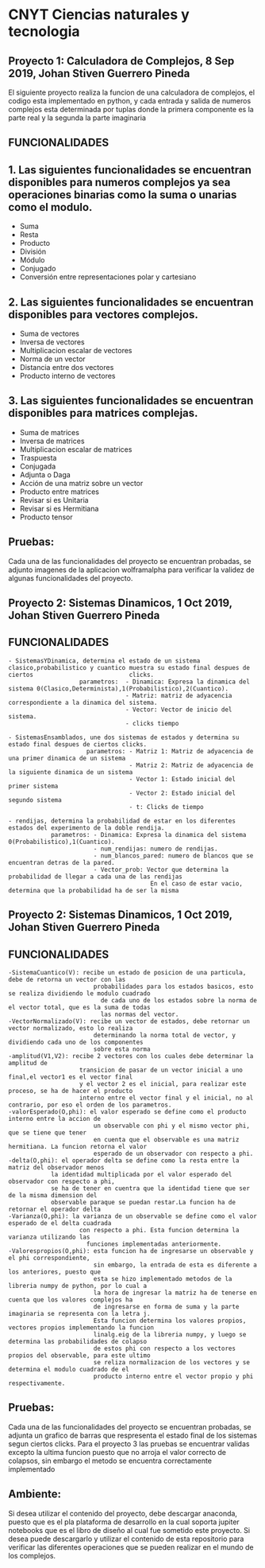 # CNYT Ciencias naturales y tecnologia
## Proyecto 1: Calculadora de Complejos, 8 Sep 2019, Johan Stiven Guerrero Pineda

El siguiente proyecto realiza la funcion de una calculadora de complejos, el codigo esta implementado en python, y cada entrada y salida de numeros complejos esta determinada por tuplas donde la primera componente es la parte real y la segunda la parte imaginaria

## FUNCIONALIDADES
## 1. Las siguientes funcionalidades se encuentran disponibles para numeros complejos ya sea operaciones binarias como la suma  o unarias como el modulo.

- Suma
- Resta
- Producto
- División
- Módulo
- Conjugado
- Conversión entre representaciones polar y cartesiano

## 2. Las siguientes funcionalidades se encuentran disponibles para vectores complejos.
- Suma de vectores
- Inversa de vectores
- Multiplicacion escalar de vectores
- Norma de un vector
- Distancia entre dos vectores
- Producto interno de vectores

## 3. Las siguientes funcionalidades se encuentran disponibles para matrices complejas.
- Suma de matrices
- Inversa de matrices
- Multiplicacion escalar de matrices
- Traspuesta
- Conjugada
- Adjunta o Daga
- Acción de una matriz sobre un vector
- Producto entre matrices
- Revisar si es Unitaria
- Revisar si es Hermitiana
- Producto tensor

## Pruebas: 
Cada una de las funcionalidades del proyecto se encuentran probadas, se adjunto imagenes de la aplicacion wolframalpha para verificar la validez de algunas funcionalidades del proyecto.


## Proyecto 2: Sistemas Dinamicos, 1 Oct 2019, Johan Stiven Guerrero Pineda
## FUNCIONALIDADES
    - SistemasYDinamica, determina el estado de un sistema clasico,probabilistico y cuantico muestra su estado final despues de ciertos                           clicks.
                        parametros:  - Dinamica: Expresa la dinamica del sistema 0(Clasico,Determinista),1(Probabilistico),2(Cuantico).
                                     - Matriz: matriz de adyacencia correspondiente a la dinamica del sistema.
                                     - Vector: Vector de inicio del sistema.
                                     - clicks tiempo
                                     
    - SistemasEnsamblados, une dos sistemas de estados y determina su estado final despues de ciertos clicks.
                          parametros: - Matriz 1: Matriz de adyacencia de una primer dinamica de un sistema 
                                      - Matriz 2: Matriz de adyacencia de la siguiente dinamica de un sistema 
                                      - Vector 1: Estado inicial del primer sistema
                                      - Vector 2: Estado inicial del segundo sistema
                                      - t: Clicks de tiempo

    - rendijas, determina la probabilidad de estar en los diferentes estados del experimento de la doble rendija.
                parametros: - Dinamica: Expresa la dinamica del sistema 0(Probabilistico),1(Cuantico).
                            - num_rendijas: numero de rendijas.
                            - num_blancos_pared: numero de blancos que se encuentran detras de la pared.
                            - Vector_prob: Vector que determina la probabilidad de llegar a cada una de las rendijas
                                            En el caso de estar vacio, determina que la probabilidad ha de ser la misma
## Proyecto 2: Sistemas Dinamicos, 1 Oct 2019, Johan Stiven Guerrero Pineda
## FUNCIONALIDADES
    -SistemaCuantico(V): recibe un estado de posicion de una particula, debe de retorna un vector con las
                            probabilidades para los estados basicos, esto se realiza dividiendo le modulo cuadrado 
                              de cada uno de los estados sobre la norma de el vector total, que es la suma de todas 
                              las normas del vector.
    -VectorNormalizado(V): recibe un vector de estados, debe retornar un vector normalizado, esto lo realiza
                            determinando la norma total de vector, y dividiendo cada uno de los componentes
                            sobre esta norma
    -amplitud(V1,V2): recibe 2 vectores con los cuales debe determinar la amplitud de 
                        transicion de pasar de un vector inicial a uno final,el vector1 es el vector final 
                        y el vector 2 es el inicial, para realizar este proceso, se ha de hacer el producto 
                        interno entre el vector final y el inicial, no al contrario, por eso el orden de los parametros.
    -valorEsperado(O,phi): el valor esperado se define como el producto interno entre la accion de 
                            un observable con phi y el mismo vector phi, que se tiene que tener 
                            en cuenta que el observable es una matriz hermitiana. La funcion retorna el valor 
                            esperado de un observador con respecto a phi.
    -delta(O,phi): el operador delta se define como la resta entre la matriz del observador menos 
                la identidad multiplicada por el valor esperado del observador con respecto a phi,
                se ha de tener en cuentra que la identidad tiene que ser de la misma dimension del 
                observable paraque se puedan restar.La funcion ha de retornar el operador delta
    -Varianza(O,phi): la varianza de un observable se define como el valor esperado de el delta cuadrada 
                        con respecto a phi. Esta funcion determina la varianza utilizando las
                          funciones implementadas anteriormente.
    -Valorespropios(O,phi): esta funcion ha de ingresarse un observable y el phi correspondiente, 
                            sin embargo, la entrada de esta es diferente a los anteriores, puesto que 
                            esta se hizo implementado metodos de la libreria numpy de python, por lo cual a 
                            la hora de ingresar la matriz ha de tenerse en cuenta que los valores complejos ha 
                            de ingresarse en forma de suma y la parte imaginaria se representa con la letra j.
                            Esta funcion determina los valores propios, vectores propios implementando la funcion
                            linalg.eig de la libreria numpy, y luego se determina las probabilidades de colapso 
                            de estos phi con respecto a los vectores propios del observable, para este ultimo 
                            se reliza normalizacion de los vectores y se determina el modulo cuadrado de el
                            producto interno entre el vector propio y phi respectivamente.
    
## Pruebas: 
Cada una de las funcionalidades del proyecto se encuentran probadas, se adjunta un grafico de barras que respresenta el estado final de los sistemas segun ciertos clicks.
Para el proyecto 3 las pruebas se encuentrar validas excepto la ultima funcion puesto que no arroja el valor correcto de colapsos, sin embargo el metodo se encuentra correctamente implementado

## Ambiente:
Si desea utilizar el contenido del proyecto, debe descargar anaconda, puesto que es el pla plataforma de desarrollo en la cual soporta jupiter notebooks que es el libro de diseño al cual fue sometido este proyecto. Si desea puede descargarlo y utilizar el contenido de esta repositorio para verificar las diferentes operaciones que se pueden realizar en el mundo de los complejos.
